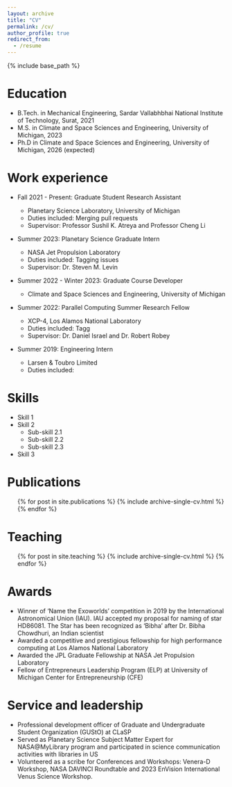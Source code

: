 ```yaml
---
layout: archive
title: "CV"
permalink: /cv/
author_profile: true
redirect_from:
  - /resume
---
```


{% include base_path %}

Education
======
* B.Tech. in Mechanical Engineering, Sardar Vallabhbhai National Institute of Technology, Surat, 2021
* M.S. in Climate and Space Sciences and Engineering, University of Michigan, 2023
* Ph.D in Climate and Space Sciences and Engineering, University of Michigan, 2026 (expected)

Work experience
======
* Fall 2021 - Present: Graduate Student Research Assistant
  * Planetary Science Laboratory, University of Michigan
  * Duties included: Merging pull requests
  * Supervisor: Professor Sushil K. Atreya and Professor Cheng Li

* Summer 2023: Planetary Science Graduate Intern
  * NASA Jet Propulsion Laboratory
  * Duties included: Tagging issues
  * Supervisor: Dr. Steven M. Levin

* Summer 2022 - Winter 2023: Graduate Course Developer
  * Climate and Space Sciences and Engineering, University of Michigan

* Summer 2022: Parallel Computing Summer Research Fellow
  * XCP-4, Los Alamos National Laboratory
  * Duties included: Tagg
  * Supervisor: Dr. Daniel Israel and Dr. Robert Robey

* Summer 2019: Engineering Intern
  * Larsen & Toubro Limited
  * Duties included:

Skills
======
* Skill 1
* Skill 2
  * Sub-skill 2.1
  * Sub-skill 2.2
  * Sub-skill 2.3
* Skill 3

Publications
======
  <ul>{% for post in site.publications %}
    {% include archive-single-cv.html %}
  {% endfor %}</ul>

  
Teaching
======
  <ul>{% for post in site.teaching %}
    {% include archive-single-cv.html %}
  {% endfor %}</ul>

Awards
======
* Winner of ‘Name the Exoworlds’ competition in 2019 by the International Astronomical Union (IAU). IAU accepted my proposal for naming of star HD86081. The Star has been recognized as ‘Bibha’ after Dr. Bibha Chowdhuri, an Indian scientist
* Awarded a competitive and prestigious fellowship for high performance computing at Los Alamos National Laboratory
* Awarded the JPL Graduate Fellowship at NASA Jet Propulsion Laboratory
* Fellow of Entrepreneurs Leadership Program (ELP) at University of Michigan Center for Entrepreneurship (CFE)

Service and leadership
======
* Professional development officer of Graduate and Undergraduate Student Organization (GUStO) at CLaSP
* Served as Planetary Science Subject Matter Expert for NASA@MyLibrary program and participated in science communication activities with libraries in US
* Volunteered as a scribe for Conferences and Workshops: Venera-D Workshop, NASA DAVINCI Roundtable and 2023 EnVision International Venus Science Workshop.
